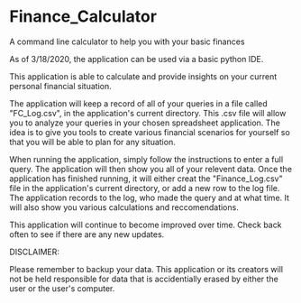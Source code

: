 # Finance_Calculator
A command line calculator to help you with your basic finances

As of 3/18/2020, the application can be used via a basic python IDE.

This application is able to calculate and provide insights on your current personal financial situation.  

The application will keep a record of all of your queries in a file called "FC_Log.csv", in the application's current directory. This .csv file will allow you to analyze your queries in your chosen spreadsheet application. The idea is to give you tools to create various financial scenarios for yourself so that you will be able to plan for any situation.

When running the application, simply follow the instructions to enter a full query. The application will then show you all of your relevent data. Once the application has finished running, it will either creat the "Finance_Log.csv" file in the application's current directory, or add a new row to the log file. The application records to the log, who made the query and at what time. It will also show you various calculations and reccomendations.

This application will continue to become improved over time. Check back often to see if there are any new updates.

DISCLAIMER:

Please remember to backup your data. This application or its creators will not be held responsible for data that is accidentially erased by either the user or the user's computer.
